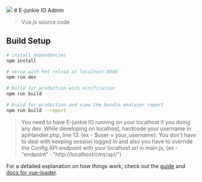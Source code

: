 <img src="https://www.e-junkie.com/ej/images/E-junkieIO1.png" style="max-width: 250px">
# E-junkie IO Admin

> Vue.js source code

## Build Setup

``` bash
# install dependencies
npm install

# serve with hot reload at localhost:8080
npm run dev

# build for production with minification
npm run build

# build for production and view the bundle analyzer report
npm run build --report
```

> You need to have E-junkie IO running on your localhost if you doing any dev. 
While developing on localhost, hardcode your username in apiHandler.php, line 13. (ex - $user = your_username). You don't have to deal with keeping session logged in and 
also you have to override the Config.API.endpoint with your localhost url in main.js, (ex - "endpoint" : "http://localhost/cms/api/")

For a detailed explanation on how things work, check out the [guide](http://vuejs-templates.github.io/webpack/) and [docs for vue-loader](http://vuejs.github.io/vue-loader).
